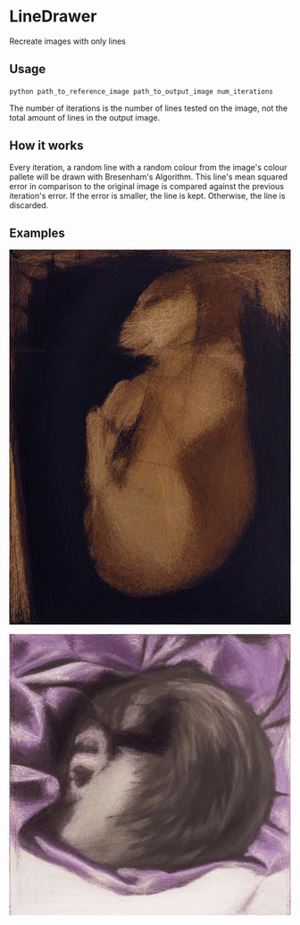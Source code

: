 # LineDrawer
Recreate images with only lines

## Usage

`python path_to_reference_image path_to_output_image num_iterations`

The number of iterations is the number of lines tested on the image, not the total amount of lines in the output image.

## How it works
Every iteration, a random line with a random colour from the image's colour pallete will be drawn with Bresenham's Algorithm. 
This line's mean squared error in comparison to the original image is compared against the previous iteration's error. If the error
is smaller, the line is kept. Otherwise, the line is discarded.

## Examples
![Dog](https://raw.githubusercontent.com/CampbellOwen/LineDrawer/master/rusty.jpg)

![Ferret](https://raw.githubusercontent.com/CampbellOwen/LineDrawer/master/bandit1.jpg)
